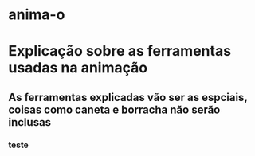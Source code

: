# anima-o
<div>
<h1> Explicação sobre as ferramentas usadas na animação </h1>
</div>

<h2>
  <div>
    As ferramentas explicadas vão ser as espciais, coisas como caneta e borracha não serão inclusas
  </div>
</h2>
                
<h3>
  <div>
  teste
  </div>
</h3>
